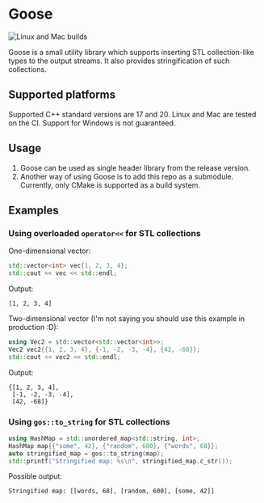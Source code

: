 # Goose

![Linux and Mac builds](https://github.com/SzymonZos/Goose/actions/workflows/cmake-builds-mac-linux.yml/badge.svg)

Goose is a small utility library which supports inserting STL collection-like
types to the output streams. It also provides stringification of such
collections.

## Supported platforms

Supported C++ standard versions are 17 and 20. Linux and Mac are tested on the
CI. Support for Windows is not guaranteed.

## Usage

1. Goose can be used as single header library from the release version.
2. Another way of using Goose is to add this repo as a submodule. Currently,
   only CMake is supported as a build system.

## Examples

### Using overloaded `operator<<` for STL collections

One-dimensional vector:

```c++
std::vector<int> vec{1, 2, 3, 4};
std::cout << vec << std::endl;
```

Output:

```text
[1, 2, 3, 4]
```

Two-dimensional vector (I'm not saying you should use this example in
production :D):

```c++
using Vec2 = std::vector<std::vector<int>>;
Vec2 vec2{{1, 2, 3, 4}, {-1, -2, -3, -4}, {42, -68}};
std::cout << vec2 << std::endl;
```

Output:

```text
{[1, 2, 3, 4],
 [-1, -2, -3, -4],
 [42, -68]}
```

### Using `gos::to_string` for STL collections

```cpp
using HashMap = std::unordered_map<std::string, int>;
HashMap map{{"some", 42}, {"random", 600}, {"words", 68}};
auto stringified_map = gos::to_string(map);
std::printf("Stringified map: %s\n", stringified_map.c_str());
```

Possible output:

```text
Stringified map: [[words, 68], [random, 600], [some, 42]]
```
